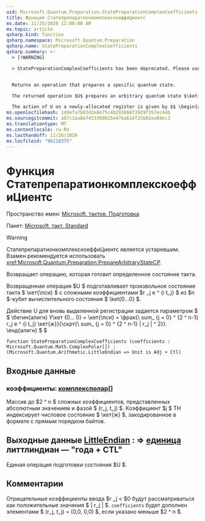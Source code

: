 ```yaml
---
uid: Microsoft.Quantum.Preparation.StatePreparationComplexCoefficients
title: Функция СтатепрепаратионкомплекскоеффиЦиентс
ms.date: 11/25/2020 12:00:00 AM
ms.topic: article
qsharp.kind: function
qsharp.namespace: Microsoft.Quantum.Preparation
qsharp.name: StatePreparationComplexCoefficients
qsharp.summary: >-
  > [!WARNING]

  > StatePreparationComplexCoefficients has been deprecated. Please use <xref:Microsoft.Quantum.Preparation.PrepareArbitraryStateCP> instead.


  Returns an operation that prepares a specific quantum state.

  The returned operation $U$ prepares an arbitrary quantum state $\ket{\psi}$ with complex coefficients $r_j e^{i t_j}$ from the $n$-qubit computational basis state $\ket{0...0}$.

  The action of U on a newly-allocated register is given by $$ \begin{align} U\ket{0...0}=\ket{\psi}=\frac{\sum_{j=0}^{2^n-1}r_j e^{i t_j}\ket{j}}{\sqrt{\sum_{j=0}^{2^n-1}|r_j|^2}}. \end{align} $$
ms.openlocfilehash: 1d0efa7b83d2e8e75c4b293866f3929f357ec44b
ms.sourcegitcommit: a87c1aa8e7453360025e47ba614f25b02ea84ec3
ms.translationtype: MT
ms.contentlocale: ru-RU
ms.lasthandoff: 11/26/2020
ms.locfileid: "96210375"
---
```

# <a name="statepreparationcomplexcoefficients-function"></a>Функция СтатепрепаратионкомплекскоеффиЦиентс

Пространство имен: [Microsoft. тактов. Подготовка](xref:Microsoft.Quantum.Preparation)

Пакет: [Microsoft. такт. Standard](https://nuget.org/packages/Microsoft.Quantum.Standard)


> [!WARNING]
> СтатепрепаратионкомплекскоеффиЦиентс является устаревшим. Взамен рекомендуется использовать <xref:Microsoft.Quantum.Preparation.PrepareArbitraryStateCP>.

Возвращает операцию, которая готовит определенное состояние такта.

Возвращенная операция $U $ подготавливает произвольное состояние такта $ \кет{\пси} $ с сложными коэффициентами $r _j e ^ {i t_j} $ из $n $-кубит вычислительного состояния $ \ket{0...0} $.

Действие U для вновь выделенной регистрации задается параметром $ $ \бегин{алигн} У\кет {0... 0} = \кет{\пси} = \фрак{\ sum_ {j = 0} ^ {2 ^ n-1} r_j e ^ {i t_j} \кет{ж}}{\скрт{\ sum_ {j = 0} ^ {2 ^ n-1} | r_j | ^ 2}}.
\енд{алигн} $ $

```qsharp
function StatePreparationComplexCoefficients (coefficients : Microsoft.Quantum.Math.ComplexPolar[]) : (Microsoft.Quantum.Arithmetic.LittleEndian => Unit is Adj + Ctl)
```


## <a name="input"></a>Входные данные

### <a name="coefficients--complexpolar"></a>коэффициенты: [комплексполар](xref:Microsoft.Quantum.Math.ComplexPolar)[]

Массив до $2 ^ n $ сложных коэффициентов, представленных абсолютным значением и фазой $ (r_j, t_j) $. Коэффициент $j $ TH индексирует числовое состояние $ \кет{ж} $, закодированное в формате с прямым порядком байтов.



## <a name="output--littleendian--unit--is-adj--ctl"></a>Выходные данные [LittleEndian](xref:Microsoft.Quantum.Arithmetic.LittleEndian) : => [единица](xref:microsoft.quantum.lang-ref.unit) литтлиндиан — "года + CTL"

Единая операция подготовки состояния $U $.

## <a name="remarks"></a>Комментарии

Отрицательные коэффициенты ввода $r _j < $0 будут рассматриваться как положительные значения $ | r_j | $. `coefficients` будет дополнен элементами $ (r_j, t_j) = (0,0, 0,0) $, если указано меньше $2 ^ n $.